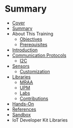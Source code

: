 # Summary

* [Cover](README.md)
* [Summary](SUMMARY.md)
* About This Training
   * [Objectives](documentation/Objectives.md)
   * [Prerequisites](documentation/Prerequisites.md)
* [Introduction](documentation/Introduction.md)
* [Communication Protocols](documentation/Protocols.md)
   * [I2C](documentation/documentation/I2C.md)
* [Sensors](documentation/Sensors.md)
   * [Customization](documentation/Customization.md)
* [Libraries](Libraries.md)
   * [MRAA](documentation/Mraa.md)
   * [UPM](documentation/Upm.md)
   * [Labs](documentation/LibrariesLabs.md)
   * [Contributions](documentation/LibrariesContributions.md)
* [Hands-On](HANDSON.md)
* [References](documentation/REFERENCES.md)
* [Sandbox](documentation/Sandbox.md)
* IoT Developer Kit Libraries


